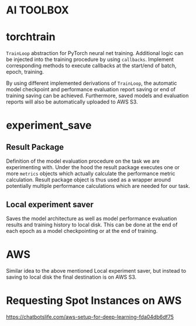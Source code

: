 # AI TOOLBOX #

# torchtrain

`TrainLoop` abstraction for PyTorch neural net training. Additional logic can be injected into the training procedure by using `callbacks`. Implement corresponding methods to execute callbacks at the start/end of batch, epoch, training.

By using different implemented derivations of `TrainLoop`, the automatic model checkpoint and performance evaluation report saving or end of training saving can be achieved. Furthermore, saved models and evaluation reports will also be automatically uploaded to AWS S3.  


# experiment_save

## Result Package

Definition of the model evaluation procedure on the task we are experimenting with. Under the hood the result package executes one or more `metrics` objects which actually calculate the performance metric calculation. Result package object is thus used as a wrapper around potentially multiple performance calculations which are needed for our task.

## Local experiment saver 

Saves the model architecture as well as model performance evaluation results and training history to local disk. This can be done at the end of each epoch as a model checkpointing or at the end of training.


# AWS 

Similar idea to the above mentioned Local experiment saver, but instead to saving to local disk the final destination is on AWS S3. 


# Requesting Spot Instances on AWS

https://chatbotslife.com/aws-setup-for-deep-learning-fda04db6df75


